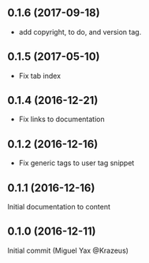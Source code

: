 ## 0.1.6 (2017-09-18)

* add copyright, to do, and version tag. 

## 0.1.5 (2017-05-10)

* Fix tab index

## 0.1.4 (2016-12-21)

* Fix links to documentation

## 0.1.2 (2016-12-16)

* Fix generic tags to user tag snippet

## 0.1.1 (2016-12-16)

Initial documentation to content

## 0.1.0 (2016-12-11)

Initial commit (Miguel Yax @Krazeus)